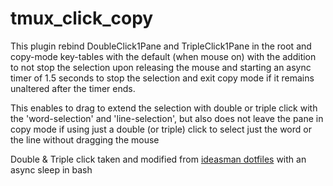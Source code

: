 # tmux_click_copy

This plugin rebind DoubleClick1Pane and TripleClick1Pane in the root and copy-mode key-tables with the default (when mouse on) with the addition to not stop the selection upon releasing the mouse and starting an async timer of 1.5 seconds to stop the selection and exit copy mode if it remains unaltered after the timer ends.

This enables to drag to extend the selection with double or triple click with the 'word-selection' and 'line-selection', but also does not leave the pane in copy mode if using just a double (or triple) click to select just the word or the line without dragging the mouse

Double & Triple click taken and modified from [ideasman dotfiles](https://gitlab.com/ideasman42/dotfiles) with an async sleep in bash 
